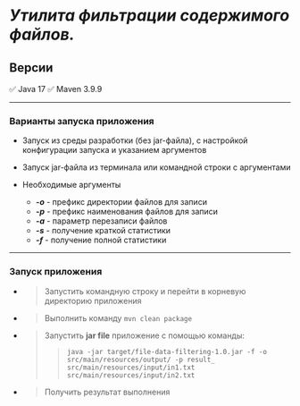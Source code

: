
# ___Утилита фильтрации содержимого файлов.___

## Версии
✅ Java 17
✅ Maven 3.9.9

___

### Варианты запуска приложения
* Запуск из среды разработки (без jar-файла), с настройкой конфигурации запуска и указанием аргументов
* Запуск jar-файла из терминала или командной строки с аргументами


* Необходимые аргументы
  * ___-o___ - префикс директории файлов для записи
  * ___-p___ - префикс наименования файлов для записи
  * ___-a___ - параметр перезаписи файлов
  * ___-s___ - получение краткой статистики
  * ___-f___ - получение полной статистики

___

### Запуск приложения
* > Запустить командную строку и перейти в корневую директорию приложения
* > Выполнить команду `mvn clean package`
* > Запустить __jar file__ приложение с помощью команды: 
  >> `java -jar target/file-data-filtering-1.0.jar -f -o src/main/resources/output/ -p result_ 
  > src/main/resources/input/in1.txt src/main/resources/input/in2.txt`
* > Получить результат выполнения
